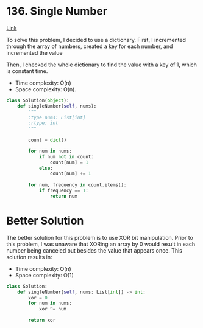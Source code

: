 # 136. Single Number

[Link](https://leetcode.com/problems/single-number/?source=submission-ac)

To solve this problem, I decided to use a dictionary. First, I incremented through the array of numbers, created a key for each number, and incremented the value

Then, I checked the whole dictionary to find the value with a key of 1, which is constant time.

- Time complexity: O(n)
- Space complexity: O(n).


```python
class Solution(object):
    def singleNumber(self, nums):
        """
        :type nums: List[int]
        :rtype: int
        """
        
        count = dict()

        for num in nums:
            if num not in count:
                count[num] = 1
            else:
                count[num] += 1
        
        for num, frequency in count.items():
            if frequency == 1:
                return num
```

# Better Solution
The better solution for this problem is to use XOR bit manipulation. Prior to this problem, I was unaware that XORing an array by 0 would result in each number being canceled out besides the value that appears once. This solution results in:

- Time complexity: O(n)
- Space complexity: O(1)

```python
class Solution:
    def singleNumber(self, nums: List[int]) -> int:
        xor = 0
        for num in nums:
            xor ^= num
        
        return xor
```